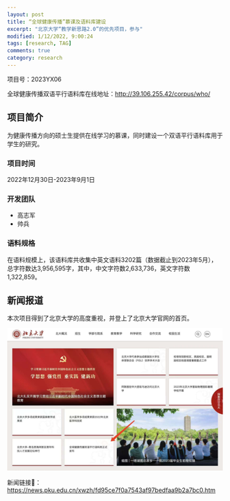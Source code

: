 ```yaml
---
layout: post
title: “全球健康传播”慕课及语料库建设
excerpt: "北京大学“教学新思路2.0”的优先项目，参与"
modified: 1/12/2022, 9:00:24
tags: [research, TAG]
comments: true
category: research
---
```




项目号：2023YX06

全球健康传播双语平行语料库在线地址：http://39.106.255.42/corpus/who/

## 项目简介

为健康传播方向的硕士生提供在线学习的慕课，同时建设一个双语平行语料库用于学生的研究。

### 项目时间

2022年12月30日-2023年9月1日

### 开发团队

- 高志军
- 帅兵

### 语料规格

在语料规模上，该语料库共收集中英文语料3202篇（数据截止到2023年5月），总字符数达3,956,595字，其中，中文字符数2,633,736，英文字符数1,322,859。



## 新闻报道

本次项目得到了北京大学的高度重视，并登上了北京大学官网的首页。

![pku-report](/assets/blog-images/20230819/pku-report.jpeg)



新闻链接🔗：https://news.pku.edu.cn/xwzh/fd95ce7f0a7543af97bedfaa9b2a7bc0.htm



